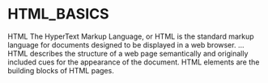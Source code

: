 # HTML_BASICS
HTML
The HyperText Markup Language, or HTML is the standard markup language for documents designed to be displayed in a web browser. ... HTML describes the structure of a web page semantically and originally included cues for the appearance of the document. HTML elements are the building blocks of HTML pages.
